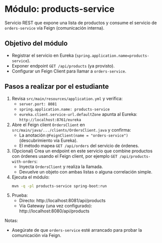 # Módulo: products-service

Servicio REST que expone una lista de productos y consume el servicio de
`orders-service` vía Feign (comunicación interna).

## Objetivo del módulo

- Registrar el servicio en Eureka (`spring.application.name=products-service`).
- Exponer endpoint `GET /api/products` (ya provisto).
- Configurar un Feign Client para llamar a `orders-service`.

## Pasos a realizar por el estudiante

1. Revisa `src/main/resources/application.yml` y verifica:
    - `server.port: 8081`
    - `spring.application.name: products-service`
    - `eureka.client.service-url.defaultZone` apunta al Eureka:
      `http://localhost:8761/eureka`
2. Abre el Feign client `OrdersClient` en
   `src/main/java/.../clients/OrdersClient.java` y confirma:
    - La anotación `@FeignClient(name = "orders-service")` (descubrimiento vía
      Eureka).
    - El método mapea `GET /api/orders` del servicio de órdenes.
3. (Opcional) Crea un endpoint en este servicio que combine productos con
   órdenes usando el Feign client, por ejemplo `GET /api/products-with-orders`:
    - Inyecta `OrdersClient` y realiza la llamada.
    - Devuelve un objeto con ambas listas o alguna correlación simple.
4. Ejecuta el módulo:
   ```bash
   mvn -q -pl products-service spring-boot:run
   ```
5. Prueba:
    - Directo: http://localhost:8081/api/products
    - Vía Gateway (una vez configurado): http://localhost:8080/api/products

Notas:

- Asegúrate de que `orders-service` esté arrancado para probar la comunicación
  vía Feign.
